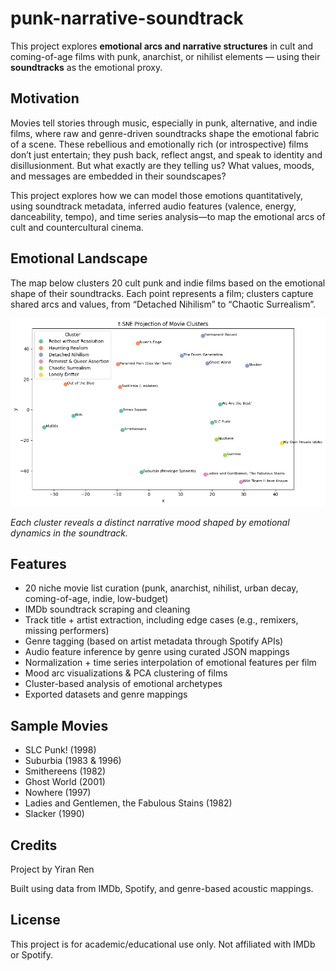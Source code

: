 # punk-narrative-soundtrack
This project explores **emotional arcs and narrative structures** in cult and coming-of-age films with punk, anarchist, or nihilist elements — using their **soundtracks** as the emotional proxy.

## Motivation
Movies tell stories through music, especially in punk, alternative, and indie films, where raw and genre-driven soundtracks shape the emotional fabric of a scene. These rebellious and emotionally rich (or introspective) films don’t just entertain; they push back, reflect angst, and speak to identity and disillusionment. But what exactly are they telling us? What values, moods, and messages are embedded in their soundscapes?

This project explores how we can model those emotions quantitatively, using soundtrack metadata, inferred audio features (valence, energy, danceability, tempo), and time series analysis—to map the emotional arcs of cult and countercultural cinema.

## Emotional Landscape
The map below clusters 20 cult punk and indie films based on the emotional shape of their soundtracks. Each point represents a film; clusters capture shared arcs and values, from “Detached Nihilism” to “Chaotic Surrealism”.

![t-SNE Projection](plots/tsne_projection_clusters.png)

*Each cluster reveals a distinct narrative mood shaped by emotional dynamics in the soundtrack.*



## Features
- 20 niche movie list curation (punk, anarchist, nihilist, urban decay, coming-of-age, indie, low-budget)
- IMDb soundtrack scraping and cleaning
- Track title + artist extraction, including edge cases (e.g., remixers, missing performers)
- Genre tagging (based on artist metadata through Spotify APIs)
- Audio feature inference by genre using curated JSON mappings
- Normalization + time series interpolation of emotional features per film
- Mood arc visualizations & PCA clustering of films
- Cluster-based analysis of emotional archetypes
- Exported datasets and genre mappings

## Sample Movies
- SLC Punk! (1998)
- Suburbia (1983 & 1996)
- Smithereens (1982)
- Ghost World (2001)
- Nowhere (1997)
- Ladies and Gentlemen, the Fabulous Stains (1982)
- Slacker (1990)

## Credits
Project by Yiran Ren

Built using data from IMDb, Spotify, and genre-based acoustic mappings.

## License
This project is for academic/educational use only. Not affiliated with IMDb or Spotify.
